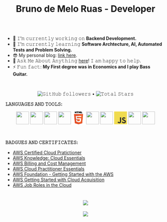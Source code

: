 <h1 align="center">
  Bruno de Melo Ruas - Developer
</h1>

<br/>
<br/>

- 🔭 𝙸’𝚖 𝚌𝚞𝚛𝚛𝚎𝚗𝚝𝚕𝚢 𝚠𝚘𝚛𝚔𝚒𝚗𝚐 𝚘𝚗 **Backend Development.**
- 🌱 𝙸’𝚖 𝚌𝚞𝚛𝚛𝚎𝚗𝚝𝚕𝚢 𝚕𝚎𝚊𝚛𝚗𝚒𝚗𝚐 **Software Archtecture, AI, Automated Tests and Problem Solving.**
- 😎 My personal blog: [link here](https://brunoruas2.github.io/CC_site/).
- 💬 𝙰𝚜𝚔 𝙼𝚎 𝙰𝚋𝚘𝚞𝚝 𝙰𝚗𝚢𝚝𝚑𝚒𝚗𝚐 [here](https://www.twitter.com/bruno_ruas2)! 𝙸 𝚊𝚖 𝚑𝚊𝚙𝚙𝚢 𝚝𝚘 𝚑𝚎𝚕𝚙.
- ⚡ 𝙵𝚞𝚗 𝚏𝚊𝚌𝚝: **My First degree was in Economics and I play Bass Guitar.**

<br/>

<p align="center">
  <img alt="𝙶𝚒𝚝𝙷𝚞𝚋 𝚏𝚘𝚕𝚕𝚘𝚠𝚎𝚛𝚜" src="https://img.shields.io/github/followers/brunoruas2?label=Followers&style=social"> •
  <img src="https://img.shields.io/github/stars/brunoruas2?label=Stars" alt="𝚃𝚘𝚝𝚊𝚕 𝚂𝚝𝚊𝚛𝚜"> 
</p>
<!-- <p align="center">
  <code>
    <img src="https://img.shields.io/badge/dynamic/json?label=Gitwar%20Profile%20Score&style=for-the-badge&color=ee6f57&logo=github&logoColor=white&query=score&url=http%3A%2F%2Fgitwar-jayant.herokuapp.com%2Fapi%2Fbrunoruas2" alt="𝙶𝚒𝚝𝚑𝚞𝚋 𝙿𝚛𝚘𝚏𝚒𝚕𝚎 𝚂𝚌𝚘𝚛𝚎">
  </code>
</p> -->

**𝙻𝙰𝙽𝙶𝚄𝙰𝙶𝙴𝚂 𝙰𝙽𝙳 𝚃𝙾𝙾𝙻𝚂:**
<p align='center'>
  <code><img height="40" width="40" src="https://cdn.iconscout.com/icon/free/png-256/free-python-logo-icon-download-in-svg-png-gif-file-formats--technology-social-media-vol-5-pack-logos-icons-3030224.png"></code>
  <code><img height="40" width="40" src="https://seeklogo.com/images/C/c-sharp-c-logo-02F17714BA-seeklogo.com.png"></code>
  <code><img height="40" width="40" src="https://seeklogo.com/images/R/r-project-logo-A101B11270-seeklogo.com.png"></code>
  <code><img height="40" width="40" src="https://seeklogo.com/images/D/django-logo-F46C1DD95E-seeklogo.com.png"></code>
  <code><img height="40" width="40" src="https://raw.githubusercontent.com/github/explore/80688e429a7d4ef2fca1e82350fe8e3517d3494d/topics/html/html.png"></code>
  <code><img height="40" width="40" src="https://cdn.iconscout.com/icon/free/png-256/css-131-722685.png"></code>
  <code><img height="40" width="40" src="https://upload.wikimedia.org/wikipedia/commons/thumb/2/27/PHP-logo.svg/1067px-PHP-logo.svg.png?20180502235434"></code>
  <code><img height="40" width="40" src="https://raw.githubusercontent.com/github/explore/80688e429a7d4ef2fca1e82350fe8e3517d3494d/topics/javascript/javascript.png"></code>
  <code><img height="40" width="40" src="https://logospng.org/wp-content/uploads/amazon-web-services.png"></code>  
  <code><img height="40" width="40" src="https://encrypted-tbn0.gstatic.com/images?q=tbn:ANd9GcTvXnqwIYOSrQlWWSjkJENdYg0YMMHUxtDBnZjXOhnUGNwbpPEtpyZIzPfUl_UJH8UbdGQ"></code>  
</p>

<br/>

**𝙱𝙰𝙳𝙶𝚄𝙴𝚂 𝙰𝙽𝙳 𝙲𝙴𝚁𝚃𝙸𝙵𝙸𝙲𝙰𝚃𝙴𝚂:**
 - [AWS Certified Cloud Pratictioner](https://www.credly.com/badges/5e882862-8046-4767-877f-8b1db0e37c67/public_url)
 - [AWS Knowledge: Cloud Essentials](https://www.credly.com/badges/1318ecb4-fd1f-41f9-bc9b-4a47af94aa4c/public_url)
 - [AWS Billing and Cost Management](https://github.com/brunoruas2/brunoruas2/blob/main/certificates/AWS%20Billing%20and%20Cost%20Management.pdf)
 - [AWS Cloud Practitioner Essentials](https://github.com/brunoruas2/brunoruas2/blob/main/certificates/AWS%20Cloud%20Practitioner%20Essentials.pdf)
 - [AWS Foundation - Getting Started with the AWS](https://github.com/brunoruas2/brunoruas2/blob/main/certificates/AWS%20Foundation%20-%20Getting%20Started%20with%20the%20AWS.pdf)
 - [AWS Getting Started with Cloud Acquisition](https://github.com/brunoruas2/brunoruas2/blob/main/certificates/Getting%20Started%20with%20Cloud%20Acquisition.pdf)
 - [AWS Job Roles in the Cloud](https://github.com/brunoruas2/brunoruas2/blob/main/certificates/Job%20Roles%20in%20the%20Cloud.pdf)

#

<p align="center">
  <img alig src="https://github-profile-trophy.vercel.app/?username=brunoruas2&no-bg=true&no-frame=true&theme=juicyfresh" />
</p>

<p align="center">
  <img align="center" src="https://github-readme-streak-stats.herokuapp.com/?user=brunoruas2&theme=dark&hide_border=true"/>
</p>

#


<!--
#

<details open="">
<summary>
  <g-emoji class="g-emoji" alias="chart_with_upwards_trend" fallback-src="https://github.githubassets.com/images/icons/emoji/unicode/1f4c8.png">📈</g-emoji>
  <strong>𝙶𝚒𝚝𝚑𝚞𝚋 𝚂𝚝𝚊𝚝𝚜 : </strong>
</summary>
<br/>

<p align="center">
    <img align="center" src="https://github-readme-stats.vercel.app/api?username=brunoruas2&show_icons=true&hide_border=true&title_color=94b4a4&amp&icon_color=FFFFFF&amp&text_color=FFFFFF&amp&bg_color=000000&count_private=true&include_all_commits=true"/>
</p>
<p align="center">
    <img align="center" height="195px" src="https://github-readme-stats.vercel.app/api/top-langs/?username=brunoruas2&text_color=FFFFFF&bg_color=000000&title_color=94b4a4&langs_count=15&layout=compact&hide_border=true" />
</p>
</details>
<br/>

#

<br>
-->
